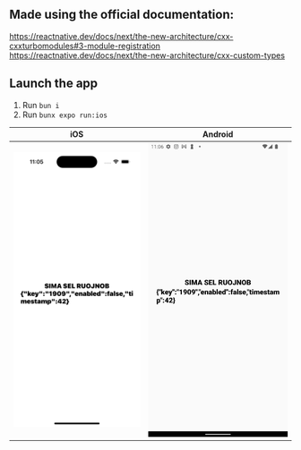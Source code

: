 ## Made using the official documentation:

https://reactnative.dev/docs/next/the-new-architecture/cxx-cxxturbomodules#3-module-registration
https://reactnative.dev/docs/next/the-new-architecture/cxx-custom-types


## Launch the app

1. Run `bun i`
2. Run `bunx expo run:ios`


<!-- A table with 2 columns 2 rows -->

| iOS | Android |
| --- | --- |
| ![](./repo_images/ios.png) | ![](./repo_images/android.png) |